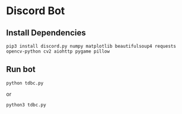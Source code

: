 # Discord Bot

## Install Dependencies
```
pip3 install discord.py numpy matplotlib beautifulsoup4 requests opencv-python cv2 aiohttp pygame pillow
```

## Run bot
```
python tdbc.py
```
or 
```
python3 tdbc.py
```
